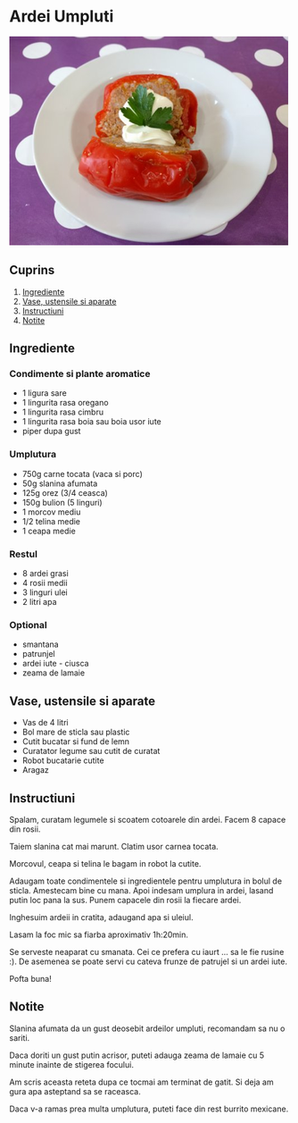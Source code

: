 # Ardei Umpluti

![Ardei Umpluti](./ardei-umplut-servit.jpg)

## Cuprins

1. [Ingrediente](#ingrediente)
2. [Vase, ustensile si aparate](#vase-ustensile-aparate)
3. [Instructiuni](#instructiuni)
4. [Notite](#notite)

<a id="ingrediente"></a>

## Ingrediente

### Condimente si plante aromatice

- 1 ligura sare
- 1 lingurita rasa oregano
- 1 lingurita rasa cimbru
- 1 lingurita rasa boia sau boia usor iute
- piper dupa gust

### Umplutura

- 750g carne tocata (vaca si porc)
- 50g slanina afumata
- 125g orez (3/4 ceasca)
- 150g bulion (5 linguri)
- 1 morcov mediu
- 1/2 telina medie
- 1 ceapa medie

### Restul

- 8 ardei grasi
- 4 rosii medii
- 3 linguri ulei
- 2 litri apa

### Optional

- smantana
- patrunjel
- ardei iute - ciusca
- zeama de lamaie

<a id="vase-ustensile-aparate"></a>

## Vase, ustensile si aparate

- Vas de 4 litri
- Bol mare de sticla sau plastic
- Cutit bucatar si fund de lemn
- Curatator legume sau cutit de curatat
- Robot bucatarie cutite
- Aragaz

<a id="instructiuni"></a>

## Instructiuni

Spalam, curatam legumele si scoatem cotoarele din ardei.
Facem 8 capace din rosii.

Taiem slanina cat mai marunt. Clatim usor carnea tocata.

Morcovul, ceapa si telina le bagam in robot la cutite.

Adaugam toate condimentele si ingredientele pentru umplutura in bolul de sticla.
Amestecam bine cu mana. Apoi indesam umplura in ardei, lasand putin loc pana la sus.
Punem capacele din rosii la fiecare ardei.

Inghesuim ardeii in cratita, adaugand apa si uleiul.

Lasam la foc mic sa fiarba aproximativ 1h:20min.

Se serveste neaparat cu smanata. Cei ce prefera cu iaurt ... sa le fie rusine :).
De asemenea se poate servi cu cateva frunze de patrujel si un ardei iute.

Pofta buna!

<a id="notite"></a>

## Notite

Slanina afumata da un gust deosebit ardeilor umpluti, recomandam sa nu o sariti.

Daca doriti un gust putin acrisor, puteti adauga zeama de lamaie cu 5 minute inainte de stigerea focului.

Am scris aceasta reteta dupa ce tocmai am terminat de gatit. Si deja am gura apa asteptand sa se raceasca.

Daca v-a ramas prea multa umplutura, puteti face din rest burrito mexicane.
